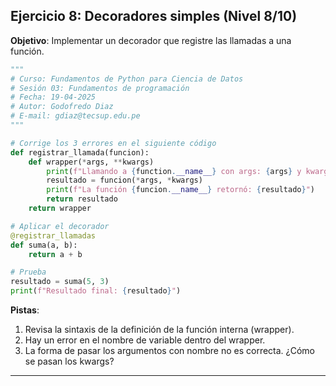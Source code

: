 ## Ejercicio 8: Decoradores simples (Nivel 8/10)

**Objetivo**: Implementar un decorador que registre las llamadas a una función.

```python
"""
# Curso: Fundamentos de Python para Ciencia de Datos
# Sesión 03: Fundamentos de programación
# Fecha: 19-04-2025
# Autor: Godofredo Diaz
# E-mail: gdiaz@tecsup.edu.pe
"""

# Corrige los 3 errores en el siguiente código
def registrar_llamada(funcion):
    def wrapper(*args, **kwargs)
        print(f"Llamando a {function.__name__} con args: {args} y kwargs: {kwargs}")
        resultado = funcion(*args, *kwargs)
        print(f"La función {funcion.__name__} retornó: {resultado}")
        return resultado
    return wrapper

# Aplicar el decorador
@registrar_llamadas
def suma(a, b):
    return a + b

# Prueba
resultado = suma(5, 3)
print(f"Resultado final: {resultado}")
```

**Pistas**:
1. Revisa la sintaxis de la definición de la función interna (wrapper).
2. Hay un error en el nombre de variable dentro del wrapper.
3. La forma de pasar los argumentos con nombre no es correcta. ¿Cómo se pasan los kwargs?

---
